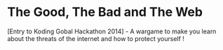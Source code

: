 The Good, The Bad and The Web
============================

[Entry to Koding Gobal Hackathon 2014] - A wargame to make you learn about the threats of the internet and how to protect yourself !
